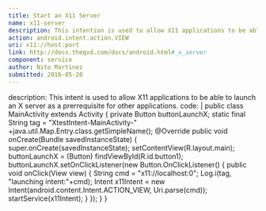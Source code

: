 ```yaml
---
title: Start an X11 Server
name: x11-server
description: This intention is used to allow X11 applications to be able to launch an X server as a prerrequisite for other applications. The URI is specified as, for example, x11://localhost:6000, where usually localhost is the bind address and 6000 means a port number ... An uri of x11://localhost:6100 would usually mean that the environment variable DISPLAY for the application would have been set to DISPLAY=localhost:100. 
action: android.intent.action.VIEW
uri: x11://host:port
link: http://docs.theqvd.com/docs/android.html#_x_server
component: service
author: Nito Martinez
submitted: 2016-05-20
---
```

description: This intent is used to allow X11 applications to be able to launch an X server as a prerrequisite for other applications.
code: |
  public class MainActivity extends Activity {
    private Button buttonLaunchX;
    static final String tag = "XtestIntent-MainActivity-" +java.util.Map.Entry.class.getSimpleName();
    @Override
    public void onCreate(Bundle savedInstanceState) {
       super.onCreate(savedInstanceState);
       setContentView(R.layout.main);
       buttonLaunchX = (Button) findViewById(R.id.button1);
       buttonLaunchX.setOnClickListener(new Button.OnClickListener() {
                            public void onClick(View view) {
                                    String cmd = "x11://localhost:0";
                                      Log.i(tag, "launching intent:"+cmd);
                                            Intent x11Intent = new Intent(android.content.Intent.ACTION_VIEW, Uri.parse(cmd));
                                                  startService(x11Intent);
                                            }
       });
    }
  }

